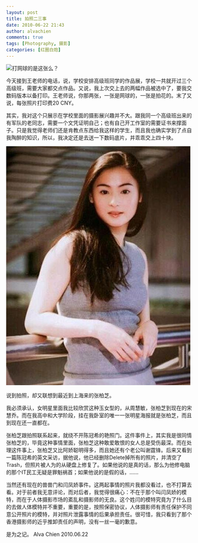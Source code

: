 ```yaml
---
layout: post
title: 拍照二三事
date: 2010-06-22 21:43
author: alvachien
comments: true
tags: [Photography, 摄影]
categories: [红圈白炮]
---
```


![打网球的是这张么？](http://farm4.static.flickr.com/3221/3055757603_72aa25eda6_b.jpg)

今天接到王老师的电话，说，学校安排高级班同学的作品展，学校一共就开过三个高级班，需要大家都交点作品。又说，我上次交上去的两幅作品被选中了，要我交数码版本以备打印。王老师说，你那两张，一张是网球的，一张是拍花的。末了又说，每张照片打印费20 CNY。

其实，我对这个只展示在学校里面的摄影展兴趣并不大。跟我同一个高级班出来的有军队的老同志，需要一个文凭证明自己；也有自己开工作室的需要证书来撑面子。只是我觉得老师们还是肯教点东西给我这样的学生，而且我也确实学到了点自我陶醉的知识，所以，我决定还是去送一下数码底片，并乖乖交上四十块。

![婴儿肥的张柏芝](/assets/uploads/2010/06/654a97f0c8cb2e7e099b22f7f442d617.jpg)


说到拍照，却又联想到最近到上海来的张柏芝。

我必须承认，女明星里面我比较欣赏这种玉女型的，从周慧敏，张柏芝到现在的宋慧乔。而在我高中和大学阶段，挂在我卧室的唯一一张明星海报就是张柏芝，而且到现在还一直都在。

张柏芝跟拍照联系起来，就绕不开陈冠希的艳照门。这件事件上，其实我是很同情张柏芝的，毕竟这种事情里面，张柏芝这种敢爱敢恨的女人总是受伤最深。而在处理这件事上，张柏芝又比阿娇聪明得多，而且她还有个老公叫谢霆锋。后来又看到一篇陈冠希的英文采访，据他说，他已经删除Delete掉所有的照片，并清空了Trash，但照片被人为的从硬盘上修复了。如果他说的是真的话，那么为他修电脑的那个IT民工无疑是罪魁祸首；如果他说的是假的话，……

当然还有现在的兽兽门和闫凤娇事件。这两起事情的照片我都没看过，也不打算去看。对于前者我无意评论，而对后者，我觉得很痛心：不在于那个叫闫凤娇的模特，而在于人体摄影市场的紊乱和摄影师的无良。这个姓闫的模特究竟为了什么目的去做人体模特并不重要，重要的是，按照保密协议，人体摄影师有责任保护不同意公开照片的模特，并对照片泄露事情的后果承担责任。很可惜，我只看到了那个香港摄影师的近乎推卸责任的声明，没有一丝一毫的歉意。

是为之记。
Alva Chien
2010.06.22
